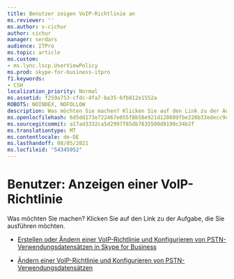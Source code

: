 ```yaml
---
title: Benutzer zeigen VoIP-Richtlinie an
ms.reviewer: ''
ms.author: v-cichur
author: cichur
manager: serdars
audience: ITPro
ms.topic: article
ms.custom:
- ms.lync.lscp.UserViewPolicy
ms.prod: skype-for-business-itpro
f1.keywords:
- CSH
localization_priority: Normal
ms.assetid: f259a753-cfdc-4fa7-ba35-6fb812e1552a
ROBOTS: NOINDEX, NOFOLLOW
description: Was möchten Sie machen? Klicken Sie auf den Link zu der Aufgabe, die Sie ausführen möchten.
ms.openlocfilehash: 6d5dd173e722467e055f8b58e921d128609fbe220b33edecc9cb5e3e4d57ff7a
ms.sourcegitcommit: a17ad3332ca5d2997f85db7835500d8190c34b2f
ms.translationtype: MT
ms.contentlocale: de-DE
ms.lasthandoff: 08/05/2021
ms.locfileid: "54345952"
---
```

# <a name="users-view-voice-policy"></a>Benutzer: Anzeigen einer VoIP-Richtlinie

Was möchten Sie machen? Klicken Sie auf den Link zu der Aufgabe, die Sie ausführen möchten.

- [Erstellen oder Ändern einer VoIP-Richtlinie und Konfigurieren von PSTN-Verwendungsdatensätzen in Skype for Business](../../../deploy/deploy-enterprise-voice/voice-policy-and-pstn-usage-records.md)

- [Ändern einer VoIP-Richtlinie und Konfigurieren von PSTN-Verwendungsdatensätzen](/previous-versions/office/lync-server-2013/lync-server-2013-modify-a-voice-policy-and-configure-pstn-usage-records)